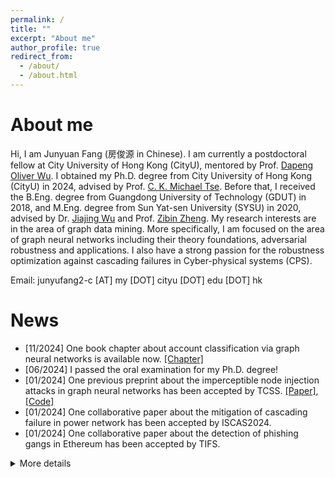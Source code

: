 ```yaml
---
permalink: /
title: ""
excerpt: "About me"
author_profile: true
redirect_from: 
  - /about/
  - /about.html
---
```




# About me

Hi, I am Junyuan Fang (房俊源 in Chinese). I am currently a postdoctoral fellow at City University of Hong Kong (CityU), mentored by Prof. [Dapeng Oliver Wu](https://scholar.google.com/citations?user=sDRLr8gAAAAJ&hl=en). I obtained my Ph.D. degree from City University of Hong Kong (CityU) in 2024, advised by Prof. [C. K. Michael Tse](https://scholar.google.com/citations?user=Ax0J3TkAAAAJ&hl=en). Before that, I received the B.Eng. degree from Guangdong  University of Technology (GDUT) in 2018, and M.Eng. degree from Sun Yat-sen University (SYSU) in 2020, advised by Dr. [Jiajing Wu](https://scholar.google.com/citations?user=EaqeskUAAAAJ&hl=en) and Prof. [Zibin Zheng](https://scholar.google.com/citations?user=WPC6ED4AAAAJ&hl=en). My research interests are in the area of graph data mining. More specifically, I am focused on the area of graph neural networks including their theory foundations, adversarial robustness and applications. I also have a strong passion for the robustness optimization against cascading failures in Cyber-physical systems (CPS).

Email: junyufang2-c [AT] my [DOT] cityu [DOT] edu [DOT] hk

# News

- [11/2024] One book chapter about account classification via graph neural networks is available now. [[Chapter]](https://link.springer.com/chapter/10.1007/978-981-97-4430-5_5)
- [06/2024] I passed the oral examination for my Ph.D. degree!
- [01/2024] One previous preprint about the imperceptible node injection attacks in graph neural networks has been accepted by TCSS. [[Paper]](https://ieeexplore.ieee.org/abstract/document/10443466), [[Code]](https://github.com/alexfanjn/gani)
- [01/2024] One collaborative paper about the mitigation of cascading failure in power network has been accepted by ISCAS2024.
- [01/2024] One collaborative paper about the detection of phishing gangs in Ethereum has been accepted by TIFS.

<details> 
    <summary> More details </summary>  
    - [09/2023] I am honored to be awarded the 2023 Research Tuition Scholarship at CityU.
    - [06/2023] One paper about the homophily and heterophily information aggregation for Ethereum account classification has been accepted by JETCAS. [[Paper]](https://ieeexplore.ieee.org/abstract/document/10184005)
    - [06/2023] I am honored be selected to receive a 2023 IEEE CASS Student Travel Grant for attending ISCAS2023.
    - [01/2023] One paper about the impact of network topologies to the performance of GNNs has been accepted by ISCAS2023. [[Paper]](https://ieeexplore.ieee.org/abstract/document/10182188), [[Code]](https://github.com/alexfanjn/Impact-analysis-of-network-structures)
    - [01/2023] I am honored to be invited to attend [GYSS2023](https://gyss.nrf.gov.sg/).
    - [10/2022] New preprint "GANI: Global Attacks on Graph Neural Networks via Imperceptible Node Injections" and corresponding codes are available now. [[Paper]](https://arxiv.org/abs/2210.12598), [[Code]](https://github.com/alexfanjn/gani)
</details>